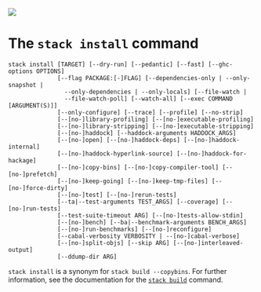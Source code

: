 <div class="hidden-warning"><a href="https://docs.haskellstack.org/"><img src="https://cdn.jsdelivr.net/gh/commercialhaskell/stack/doc/img/hidden-warning.svg"></a></div>

# The `stack install` command

~~~text
stack install [TARGET] [--dry-run] [--pedantic] [--fast] [--ghc-options OPTIONS]
              [--flag PACKAGE:[-]FLAG] [--dependencies-only | --only-snapshot |
                --only-dependencies | --only-locals] [--file-watch |
                --file-watch-poll] [--watch-all] [--exec COMMAND [ARGUMENT(S)]]
              [--only-configure] [--trace] [--profile] [--no-strip]
              [--[no-]library-profiling] [--[no-]executable-profiling]
              [--[no-]library-stripping] [--[no-]executable-stripping]
              [--[no-]haddock] [--haddock-arguments HADDOCK_ARGS]
              [--[no-]open] [--[no-]haddock-deps] [--[no-]haddock-internal]
              [--[no-]haddock-hyperlink-source] [--[no-]haddock-for-hackage]
              [--[no-]copy-bins] [--[no-]copy-compiler-tool] [--[no-]prefetch]
              [--[no-]keep-going] [--[no-]keep-tmp-files] [--[no-]force-dirty]
              [--[no-]test] [--[no-]rerun-tests]
              [--ta|--test-arguments TEST_ARGS] [--coverage] [--[no-]run-tests]
              [--test-suite-timeout ARG] [--[no-]tests-allow-stdin]
              [--[no-]bench] [--ba|--benchmark-arguments BENCH_ARGS]
              [--[no-]run-benchmarks] [--[no-]reconfigure]
              [--cabal-verbosity VERBOSITY | --[no-]cabal-verbose]
              [--[no-]split-objs] [--skip ARG] [--[no-]interleaved-output]
              [--ddump-dir ARG]
~~~

`stack install` is a synonym for `stack build --copybins`. For further
information, see the documentation for the [`stack build`](build_command.md)
command.
